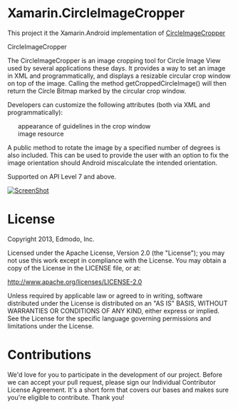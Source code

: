 Xamarin.CircleImageCropper
==========================


<p>This project it the Xamarin.Android implementation of <a href='https://github.com/rachitwatts/CircleImageCropper'>CircleImageCropper</a>

<a name="user-content-circleimagecropper" class="anchor" href="#circleimagecropper" aria-hidden="true"><span class="octicon octicon-link"></span></a>CircleImageCropper</h1>

<p>The CircleImageCropper is an image cropping tool for Circle Image View used by several applications these days. 
It provides a way to set an image in XML and programmatically, and displays a resizable circular crop window on top of the image. 
Calling the method getCroppedCircleImage() will then return the Circle Bitmap marked by the circular crop window.</p>

<p>Developers can customize the following attributes (both via XML and programmatically):</p>

<ul class="task-list">
<li>appearance of guidelines in the crop window</li>
<li>image resource</li>
</ul><p>A public method to rotate the image by a specified number of degrees is also included. This can be used to provide the user with an option to fix the image orientation should Android miscalculate the intended orientation.</p>

<p>Supported on API Level 7 and above.</p>

<p><a href="https://camo.githubusercontent.com/1deba47b95754ffdc4f6d8a6e7b7614ef40882ab/687474703a2f2f692e696d6775722e636f6d2f686e644d7a6d6d2e706e67" target="_blank"><img src="https://camo.githubusercontent.com/1deba47b95754ffdc4f6d8a6e7b7614ef40882ab/687474703a2f2f692e696d6775722e636f6d2f686e644d7a6d6d2e706e67" alt="ScreenShot" data-canonical-src="http://i.imgur.com/hndMzmm.png" style="max-width:100%;"></a></p>

<h1>
<a name="user-content-license" class="anchor" href="#license" aria-hidden="true"><span class="octicon octicon-link"></span></a>License</h1>

<p>Copyright 2013, Edmodo, Inc. </p>

<p>Licensed under the Apache License, Version 2.0 (the "License"); you may not use this work except in compliance with the License.
You may obtain a copy of the License in the LICENSE file, or at:</p>

<p><a href="http://www.apache.org/licenses/LICENSE-2.0">http://www.apache.org/licenses/LICENSE-2.0</a></p>

<p>Unless required by applicable law or agreed to in writing, software distributed under the License is distributed on an "AS IS" BASIS, WITHOUT WARRANTIES OR CONDITIONS OF ANY KIND, either express or implied. See the License for the specific language governing permissions and limitations under the License.</p>

<h1>
<a name="user-content-contributions" class="anchor" href="#contributions" aria-hidden="true"><span class="octicon octicon-link"></span></a>Contributions</h1>

<p>We'd love for you to participate in the development of our project. Before we can accept your pull request, please sign our Individual Contributor License Agreement. It's a short form that covers our bases and makes sure you're eligible to contribute. Thank you!</p>


